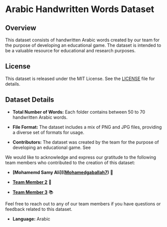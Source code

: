 # Arabic Handwritten Words Dataset

## Overview

This dataset consists of handwritten Arabic words created by our team for the purpose of developing an educational game. The dataset is intended to be a valuable resource for educational and research purposes.

## License

This dataset is released under the MIT License. See the [LICENSE](LICENSE) file for details.

## Dataset Details

- **Total Number of Words:** Each folder contains between 50 to 70 handwritten Arabic words.

- **File Format:** The dataset includes a mix of PNG and JPG files, providing a diverse set of formats for usage.

- **Contributors:** The dataset was created by the team for the purpose of developing an educational game. See 

We would like to acknowledge and express our gratitude to the following team members who contributed to the creation of this dataset:

- **[Mohamemd Samy Ali](([Mohamedgaballah7](https://github.com/Mohamedgaballah7))** 🚀

- **[Team Member 2](https://github.com/teammember2)** 🔧

- **[Team Member 3](https://github.com/teammember3)** 📚

Feel free to reach out to any of our team members if you have questions or feedback related to this dataset.


- **Language:** Arabic
